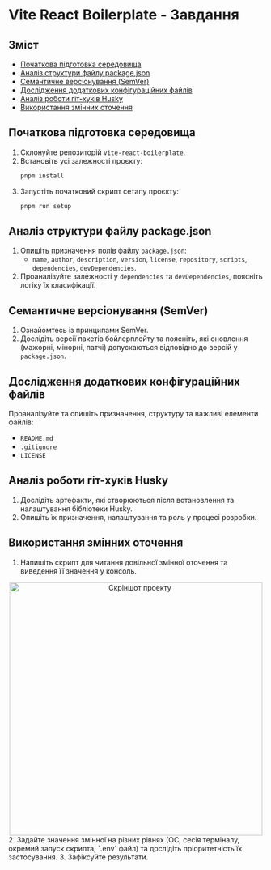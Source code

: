 # Vite React Boilerplate - Завдання

## Зміст

- [Початкова підготовка середовища](#початкова-підготовка-середовища)
- [Аналіз структури файлу package.json](#аналіз-структури-файлу-packagejson)
- [Семантичне версіонування (SemVer)](#семантичне-версіонування-semver)
- [Дослідження додаткових конфігураційних файлів](#дослідження-додаткових-конфігураційних-файлів)
- [Аналіз роботи гіт-хуків Husky](#аналіз-роботи-гіт-хуків-husky)
- [Використання змінних оточення](#використання-змінних-оточення)

## Початкова підготовка середовища

1. Склонуйте репозиторій `vite-react-boilerplate`.
2. Встановіть усі залежності проєкту:
   ```bash
   pnpm install
   ```
3. Запустіть початковий скрипт сетапу проєкту:
   ```bash
   pnpm run setup
   ```

## Аналіз структури файлу package.json

1. Опишіть призначення полів файлу `package.json`:
   - `name`, `author`, `description`, `version`, `license`, `repository`, `scripts`, `dependencies`, `devDependencies`.
2. Проаналізуйте залежності у `dependencies` та `devDependencies`, поясніть логіку їх класифікації.

## Семантичне версіонування (SemVer)

1. Ознайомтесь із принципами SemVer.
2. Дослідіть версії пакетів бойлерплейту та поясніть, які оновлення (мажорні, мінорні, патчі) допускаються відповідно до версій у `package.json`.

## Дослідження додаткових конфігураційних файлів

Проаналізуйте та опишіть призначення, структуру та важливі елементи файлів:
- `README.md`
- `.gitignore`
- `LICENSE`

## Аналіз роботи гіт-хуків Husky

1. Дослідіть артефакти, які створюються після встановлення та налаштування бібліотеки Husky.
2. Опишіть їх призначення, налаштування та роль у процесі розробки.

## Використання змінних оточення

1. Напишіть скрипт для читання довільної змінної оточення та виведення її значення у консоль.
<div align="center">
  <img src="images/screenshot.png" alt="Скріншот проекту" width="500"/>
</div>
2. Задайте значення змінної на різних рівнях (ОС, сесія терміналу, окремий запуск скрипта, `.env` файл) та дослідіть пріоритетність їх застосування.
3. Зафіксуйте результати.
